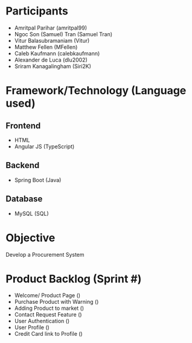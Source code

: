 # Participants
- Amritpal Parihar (amritpal99)
- Ngoc Son (Samuel) Tran (Samuel Tran)
- Vitur Balasubramaniam (Vitur)
- Matthew Fellen (MFellen)
- Caleb Kaufmann (calebkaufmann)
- Alexander de Luca (dlu2002)
- Sriram Kanagalingham (Siri2K)

# Framework/Technology (Language used)
## Frontend
- HTML
- Angular JS (TypeScript)

## Backend
- Spring Boot (Java)

## Database
- MySQL (SQL)

# Objective
Develop a Procurement System

# Product Backlog (Sprint #)
- Welcome/ Product Page ()
- Purchase Product with Warning ()
- Adding Product to market ()
- Contact Request Feature ()
- User Authentication ()
- User Profile ()
- Credit Card link to Profile ()
